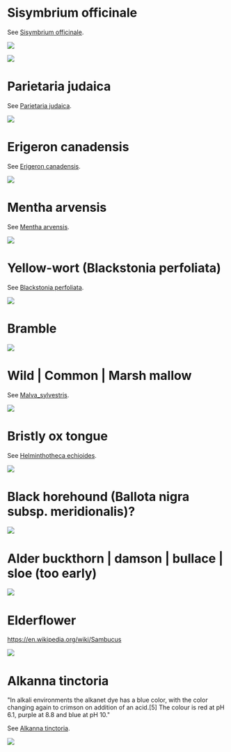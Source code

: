# Sisymbrium officinale

See [Sisymbrium officinale](https://en.wikipedia.org/wiki/Sisymbrium_officinale).

![](IMG_2654.jpg)

![](IMG_2653.jpg)

# Parietaria judaica

See [Parietaria judaica](https://en.wikipedia.org/wiki/Parietaria_judaica).

![](IMG_2651.jpg)

# Erigeron canadensis

See [Erigeron canadensis](https://en.wikipedia.org/wiki/Erigeron_canadensis).

![](IMG_2650.jpg)

# Mentha arvensis

See [Mentha arvensis](https://en.wikipedia.org/wiki/Mentha_arvensis).

![](IMG_2599.jpg)

# Yellow-wort (Blackstonia perfoliata)

See [Blackstonia perfoliata](https://en.wikipedia.org/wiki/Blackstonia_perfoliata).

![](IMG_2598.jpg)

# Bramble

![](IMG_2593.jpg)

# Wild | Common | Marsh mallow

See [Malva_sylvestris](https://en.wikipedia.org/wiki/Malva_sylvestris).

![](IMG_2591.jpg)

# Bristly ox tongue

See [Helminthotheca echioides](https://en.wikipedia.org/wiki/Helminthotheca_echioides).

![](IMG_2588.jpg)

# Black horehound (Ballota nigra subsp. meridionalis)?

![](IMG_2586.jpg)

# Alder buckthorn | damson | bullace | sloe (too early)

![](IMG_2585.jpg)

# Elderflower

https://en.wikipedia.org/wiki/Sambucus

![](IMG_2584.jpg)

# Alkanna tinctoria

"In alkali environments the alkanet dye has a blue color, with the color
changing again to crimson on addition of an acid.[5] The colour is red at pH
6.1, purple at 8.8 and blue at pH 10."

See [Alkanna tinctoria](https://en.wikipedia.org/wiki/Alkanna_tinctoria).

![](IMG_2659.JPG)
